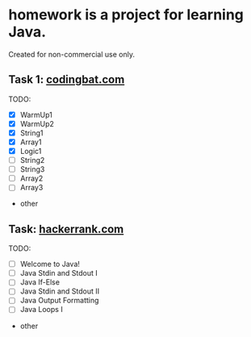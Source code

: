 # **homework** is a project for learning Java.

Created for non-commercial use only.

## Task 1: [codingbat.com](http://codingbat.com/done?user=evgeniy.krysenko@yandex.ru&tag=4886278468)

TODO:
* [X] WarmUp1
* [X] WarmUp2
* [X] String1
* [X] Array1
* [X] Logic1
* [ ] String2
* [ ] String3
* [ ] Array2
* [ ] Array3
* other

## Task: [hackerrank.com](https://www.hackerrank.com/domains/java/java-introduction/1)
 
TODO:
* [ ] Welcome to Java!
* [ ] Java Stdin and Stdout I
* [ ] Java If-Else
* [ ] Java Stdin and Stdout II
* [ ] Java Output Formatting
* [ ] Java Loops I
* other 
